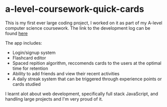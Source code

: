 # a-level-coursework-quick-cards

This is my first ever large coding project, I worked on it as part of my A-level computer science coursework. The link to the development log can be found [here](https://docs.google.com/document/d/1ElXS-qESd9GaZMQ0LvgqJQ2miLnIgWVxmXgKMjk3JDg/edit?usp=sharing)

The app includes:
- Login/signup system
- Flashcard editor
- Spaced repition algorithm, reccomends cards to the users at the optimal time for retention
- Ability to add friends and view their recent activities
- A daily streak system that can be triggered through experience points or cards studied

I learnt alot about web development, specifically full stack JavaScript, and handling large projects and I'm very proud of it.
